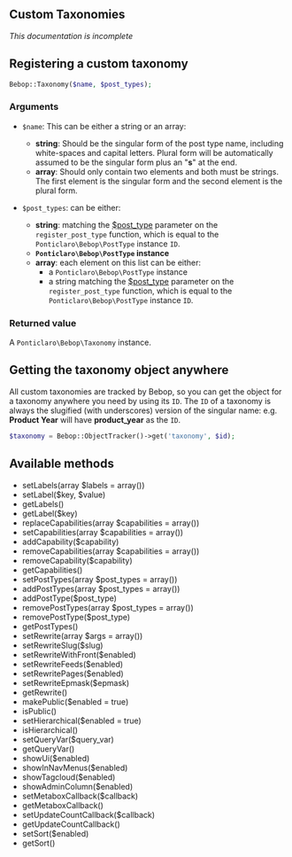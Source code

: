 Custom Taxonomies
---
*This documentation is incomplete*

## Registering a custom taxonomy

```php
Bebop::Taxonomy($name, $post_types);
```

### Arguments
- `$name`: This can be either a string or an array:
  - **string**: Should be the singular form of the post type name, including white-spaces and capital letters. Plural form will be automatically assumed to be the singular form plus an "**s**" at the end.
  - **array**: Should only contain two elements and both must be strings. The first element is the singular form and the second element is the plural form.

- `$post_types`: can be either:
  - **string**: matching the [$post_type](http://codex.wordpress.org/Function_Reference/register_post_type#Parameters) parameter on the `register_post_type` function, which is equal to the `Ponticlaro\Bebop\PostType` instance `ID`. 
  - **`Ponticlaro\Bebop\PostType` instance**
  - **array**: each element on this list can be either:
    - a `Ponticlaro\Bebop\PostType` instance
    - a string matching the [$post_type](http://codex.wordpress.org/Function_Reference/register_post_type#Parameters) parameter on the `register_post_type` function, which is equal to the `Ponticlaro\Bebop\PostType` instance `ID`. 

### Returned value
A `Ponticlaro\Bebop\Taxonomy` instance.

## Getting the taxonomy object anywhere
All custom taxonomies are tracked by Bebop, so you can get the object for a taxonomy anywhere you need by using its `ID`. The `ID` of a taxonomy is always the slugified (with underscores) version of the singular name: e.g. **Product Year** will have **product_year** as the `ID`.

```php
$taxonomy = Bebop::ObjectTracker()->get('taxonomy', $id);
```

## Available methods

- setLabels(array $labels = array())
- setLabel($key, $value)
- getLabels()
- getLabel($key)
- replaceCapabilities(array $capabilities = array())
- setCapabilities(array $capabilities = array())
- addCapability($capability)
- removeCapabilities(array $capabilities = array())
- removeCapability($capability)
- getCapabilities()
- setPostTypes(array $post_types = array())
- addPostTypes(array $post_types = array())
- addPostType($post_type)
- removePostTypes(array $post_types = array())
- removePostType($post_type)
- getPostTypes()
- setRewrite(array $args = array())
- setRewriteSlug($slug)
- setRewriteWithFront($enabled)
- setRewriteFeeds($enabled)
- setRewritePages($enabled)
- setRewriteEpmask($epmask)
- getRewrite()
- makePublic($enabled = true)
- isPublic()
- setHierarchical($enabled = true)
- isHierarchical()
- setQueryVar($query_var)
- getQueryVar()
- showUi($enabled)
- showInNavMenus($enabled)
- showTagcloud($enabled)
- showAdminColumn($enabled)
- setMetaboxCallback($callback)
- getMetaboxCallback()
- setUpdateCountCallback($callback)
- getUpdateCountCallback()
- setSort($enabled)
- getSort()